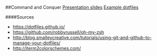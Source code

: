 ##Command and Conquer
[Presentation slides](https://jonoliver.github.io/command-and-conquer/)
[Example dotfiles](https://github.com/jonoliver/dotfiles)

####Sources
- https://dotfiles.github.io/
- https://github.com/robbyrussell/oh-my-zsh
- http://blog.smalleycreative.com/tutorials/using-git-and-github-to-manage-your-dotfiles/
- http://iterm2colorschemes.com/
